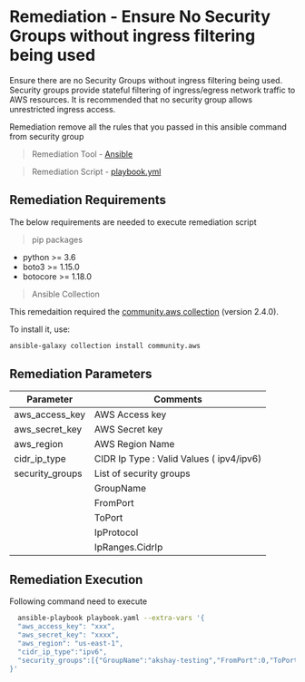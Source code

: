 # Remediation - Ensure No Security Groups without ingress filtering being used
Ensure there are no Security Groups without ingress filtering being used. Security groups provide stateful filtering of ingress/egress network traffic to AWS resources. It is recommended that no security group allows unrestricted ingress access.

Remediation remove all the rules that you passed in this ansible command from security group
> Remediation Tool   - [Ansible](https://www.ansible.com/)

> Remediation Script - [playbook.yml](playbook.yml)

## Remediation Requirements
The below requirements are needed to execute remediation script

> pip packages
- python >= 3.6
- boto3 >= 1.15.0
- botocore >= 1.18.0

> Ansible Collection

This remedaition required the [community.aws collection](https://galaxy.ansible.com/community/aws) (version 2.4.0).

To install it, use: 
```sh
ansible-galaxy collection install community.aws
```

## Remediation Parameters

| Parameter       | Comments                                 |
|-----------------|------------------------------------------|
| aws_access_key  | AWS Access key                           |
| aws_secret_key  | AWS Secret key                           |
| aws_region      | AWS Region Name                          |
| cidr_ip_type    | CIDR Ip Type : Valid Values ( ipv4/ipv6) |
| security_groups | List of security groups                  |
        | GroupName       | Security Group Name                      |
        | FromPort        | From Port     (Integer)                  |
        | ToPort          | To Port            (Integer)             |
        | IpProtocol      | Ip Protocoals                            |
        | IpRanges.CidrIp       | Cidr Range                               |



## Remediation Execution
Following command need to execute
```sh
  ansible-playbook playbook.yaml --extra-vars '{
  "aws_access_key": "xxx",
  "aws_secret_key": "xxxx",
  "aws_region": "us-east-1",
  "cidr_ip_type":"ipv6",
  "security_groups":[{"GroupName":"akshay-testing","FromPort":0,"ToPort":65535,"IpProtocol":"TCP", "IpRanges":[{"CidrIp":"::/0"}]}]
}'
```
